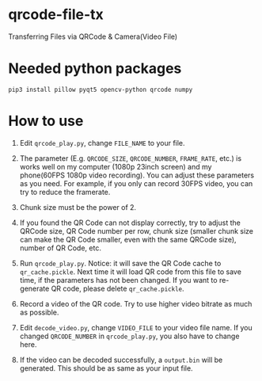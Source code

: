 # qrcode-file-tx
Transferring Files via QRCode &amp; Camera(Video File)

# Needed python packages
```
pip3 install pillow pyqt5 opencv-python qrcode numpy
```

# How to use
1. Edit `qrcode_play.py`, change `FILE_NAME` to your file.

2. The parameter (E.g. `QRCODE_SIZE`, `QRCODE_NUMBER`, `FRAME_RATE`, etc.) is works well on my computer (1080p 23inch screen) and my phone(60FPS 1080p video recording). You can adjust these parameters as you need. For example, if you only can record 30FPS video, you can try to reduce the framerate. 

3. Chunk size must be the power of 2.

4. If you found the QR Code can not display correctly, try to adjust the QRCode size, QR Code number per row, chunk size (smaller chunk size can make the QR Code smaller, even with the same QRCode size), number of QR Code, etc.

5. Run `qrcode_play.py`. Notice: it will save the QR Code cache to `qr_cache.pickle`. Next time it will load QR code from this file to save time, if the parameters has not been changed. If you want to re-generate QR code, please delete `qr_cache.pickle`.

6. Record a video of the QR code. Try to use higher video bitrate as much as possible.

7. Edit `decode_video.py`, change `VIDEO_FILE` to your video file name. If you changed `QRCODE_NUMBER` in `qrcode_play.py`, you also have to change here.

8. If the video can be decoded successfully, a `output.bin` will be generated. This should be as same as your input file. 